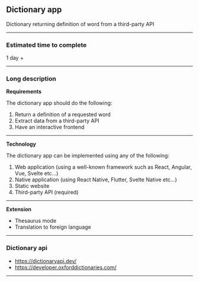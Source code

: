 ## **Dictionary app**

Dictionary returning definition of word from a third-party API

---

### **Estimated time to complete**

1 day +

---

### **Long description**

**Requirements**

The dictionary app should do the following:

1. Return a definition of a requested word
2. Extract data from a third-party API
3. Have an interactive frontend

---

**Technology**

The dictionary app can be implemented using any of the following:

1. Web application (using a well-known framework such as React, Angular, Vue, Svelte etc...)
2. Native application (using React Native, Flutter, Svelte Native etc...)
3. Static website
4. Third-party API (required)

---

**Extension**

- Thesaurus mode
- Translation to foreign language

---

### **Dictionary api**

- https://dictionaryapi.dev/
- https://developer.oxforddictionaries.com/

---
